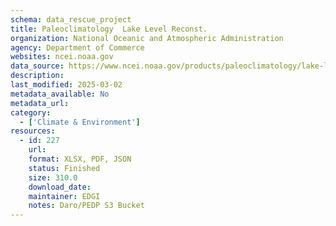 ```yaml
---
schema: data_rescue_project 
title: Paleoclimatology  Lake Level Reconst.
organization: National Oceanic and Atmospheric Administration
agency: Department of Commerce
websites: ncei.noaa.gov
data_source: https://www.ncei.noaa.gov/products/paleoclimatology/lake-level-reconstruction
description: 
last_modified: 2025-03-02
metadata_available: No
metadata_url: 
category:
  - ['Climate & Environment'] 
resources:
  - id: 227
    url: 
    format: XLSX, PDF, JSON
    status: Finished
    size: 310.0
    download_date: 
    maintainer: EDGI
    notes: Daro/PEDP S3 Bucket
---
```

